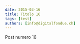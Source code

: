 ```yaml
---
date: 2015-03-16
title: Titolo 16
tags: [test]
authors: [info@digitalfondue.ch]
---
```

Post numero 16
